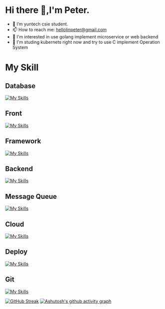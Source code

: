 # Hi there 👋,I'm Peter.

- 🔭 I’m yuntech csie student.
- 📫 How to reach me: hellolinpeter@gmail.com
- 🧠 I'm interested in use golang implement microservice or web backend
- 👀 I'm studing kubernets right now and try to use C implement Operation System
  
# My Skill
## Database
[![My Skills](https://skillicons.dev/icons?i=firebase,mysql,redis,mongo&perline=4)](https://skillicons.dev)
## Front
[![My Skills](https://skillicons.dev/icons?i=html,css,scss,javascript,typescript,c&perline=6)](https://skillicons.dev)
## Framework
[![My Skills](https://skillicons.dev/icons?i=react,nextjs,vue,nuxt&perline=6)](https://skillicons.dev)
## Backend
[![My Skills](https://skillicons.dev/icons?i=golang,php,rust,nodejs&perline=4)](https://skillicons.dev)
## Message Queue
[![My Skills](https://skillicons.dev/icons?i=kafka,rabbitmq&perline=2)](https://skillicons.dev)
## Cloud
[![My Skills](https://skillicons.dev/icons?i=aws,vercel,cloudflare&perline=3)](https://skillicons.dev)
## Deploy
[![My Skills](https://skillicons.dev/icons?i=docker,grafana,kubernetes&perline=4)](https://skillicons.dev)
## Git
[![My Skills](https://skillicons.dev/icons?i=git,github,gitlab&perline=4)](https://skillicons.dev)


[![GitHub Streak](https://streak-stats.demolab.com?user=peterouob&theme=radical&hide_border=true&border_radius=5&short_numbers=true&card_width=600&card_height=250)](https://git.io/streak-stats)
[![Ashutosh's github activity graph](https://github-readme-activity-graph.vercel.app/graph?username=peterouob&bg_color=000000&color=89da52&line=6be6b7&point=ece4e4&area=true&hide_border=true)](https://github.com/ashutosh00710/github-readme-activity-graph)
